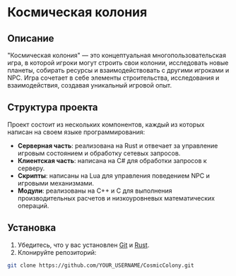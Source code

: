 # Космическая колония

## Описание

"Космическая колония" — это концептуальная многопользовательская игра, в которой игроки могут строить свои колонии, исследовать новые планеты, собирать ресурсы и взаимодействовать с другими игроками и NPC. Игра сочетает в себе элементы строительства, исследования и взаимодействия, создавая уникальный игровой опыт.

## Структура проекта

Проект состоит из нескольких компонентов, каждый из которых написан на своем языке программирования:

- **Серверная часть**: реализована на Rust и отвечает за управление игровым состоянием и обработку сетевых запросов.
- **Клиентская часть**: написана на C# для обработки запросов к серверу.
- **Скрипты**: написаны на Lua для управления поведением NPC и игровыми механизмами.
- **Модули**: реализованы на C++ и C для выполнения производительных расчетов и низкоуровневых математических операций.

## Установка

1. Убедитесь, что у вас установлен [Git](https://git-scm.com/) и [Rust](https://www.rust-lang.org/).
2. Клонируйте репозиторий:

```bash
git clone https://github.com/YOUR_USERNAME/CosmicColony.git
